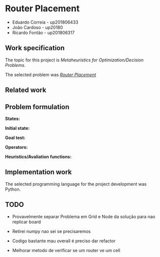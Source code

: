 # Router Placement

- Eduardo Correia - up201806433
- João Cardoso - up20180
- Ricardo Fontão - up201806317

## Work specification

The topic for this project is *Metaheuristics for Optimization/Decision Problems*.

The selected problem was *[Router Placement](https://storage.googleapis.com/coding-competitions.appspot.com/HC/2017/hashcode2017_final_task.pdf)*

## Related work

## Problem formulation

**States:**

**Initial state:**

**Goal test:**

**Operators:**

**Heuristics/Avaliation functions:**

## Implementation work

The selected programming language for the project development was Python.


## TODO

* Provavelmente separar Problema em Grid e Node da solução para nao replicar board

* Retirei numpy nao sei se precisaremos

* Codigo bastante mau overall é preciso dar refactor

* Melhorar metodo de verificar se um router ve um cell
